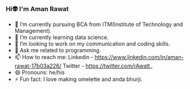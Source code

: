 ### Hi👽  I'm Aman Rawat

- 🔭 I’m currently pursuing BCA from ITM(Institute of Technology and Management).
- 🌱 I’m currently learning data science.
- 👯 I’m looking to work on my communication and coding skills.
- 💬 Ask me related to programming.
- 📫 How to reach me: Linkedin - https://www.linkedin.com/in/aman-rawat-17b03a226/  Twitter - https://twitter.com/rAwatt_
- 😄 Pronouns: he/his
- ⚡ Fun fact: I love making omelette and anda bhurji.

<!--

- 🔭 I’m currently studying in ITM(Institute of Technology and Management).
- 🌱 I’m currently learning python.
- 👯 I’m looking to collaborate on ...
- 🤔 I’m looking for help with ...
- 💬 Ask me about ...
- 📫 How to reach me: 
      Linkedin -https://www.linkedin.com/in/aman-rawat-17b03a226/
      Twitter - https://twitter.com/rAwatt_
- 😄 Pronouns: he/his
- ⚡ Fun fact: ...
-->
